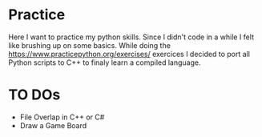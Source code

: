 # Practice

Here I want to practice my python skills. Since I didn't code in a while I felt like brushing up on some basics. While doing the
https://www.practicepython.org/exercises/ exercices I decided to port all Python scripts to C++ to finaly learn a compiled language.

# TO DOs

- File Overlap in C++ or C#
- Draw a Game Board